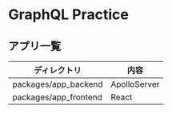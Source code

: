 # GraphQL Practice

## アプリ一覧

| ディレクトリ          | 内容         |
| --------------------- | ------------ |
| packages/app_backend  | ApolloServer |
| packages/app_frontend | React        |
